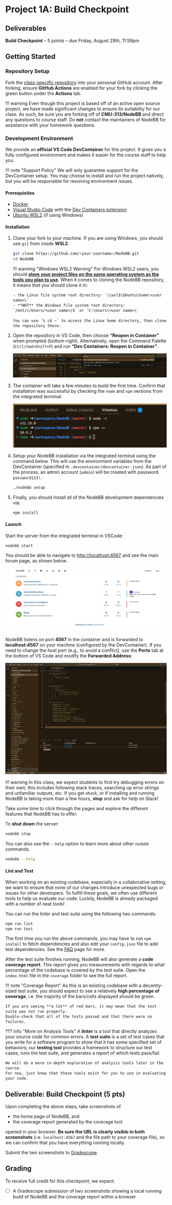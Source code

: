 # Project 1A: Build Checkpoint

## Deliverables

**Build Checkpoint** – 5 points – due Friday, August 29th, 11:59pm

## Getting Started

### Repository Setup

Fork the [class-specific repository](https://github.com/CMU-313/NodeBB) into your personal GitHub account.
After forking, ensure **GitHub Actions** are enabled for your fork by clicking the green button under the **Actions** tab.

!!! warning
	Even though this project is based off of an active open source project, we have made significant changes to ensure its suitability for our class.
	As such, be sure you are forking off of **CMU-313/NodeBB** and direct any questions to course staff.
	Do **not** contact the maintainers of NodeBB for assistance with your homework questions.

### Development Environment

We provide an **official VS Code DevContainer** for this project.
It gives you a fully configured environment and makes it easier for the course staff to help you.

!!! note "Support Policy"
	We will only guarantee support for the DevContainer setup.
	You may choose to install and run the project natively, but you will be responsible for resolving environment issues.

#### Prerequisites

- [Docker](https://docs.docker.com/get-docker/)
- [Visual Studio Code](https://code.visualstudio.com/) with the [Dev Containers extension](https://code.visualstudio.com/docs/devcontainers/tutorial)
- [Ubuntu WSL2](https://learn.microsoft.com/en-us/windows/wsl/setup/environment#get-started) (if using Windows)


#### Installation

1.	Clone your fork to your machine.
	If you are using Windows, you should use `git` from inside **WSL2**.
   	```bash
	git clone https://github.com/<your-username>/NodeBB.git
	cd NodeBB
   	```

	!!! warning "Windows WSL2 Warning"
	    For Windows WSL2 users, you should [**store your project files on the same operating system as the tools you plan to use**](https://learn.microsoft.com/en-us/windows/wsl/filesystems#file-storage-and-performance-across-file-systems). When it comes to cloning the NodeBB repository, it means that you should clone it in:

	    - the Linux file system root directory: `\\wsl$\Ubuntu\home\<user name>\`
	    - **NOT** the Windows file system root directory: `/mnt/c/Users/<user name>/$` or `C:\Users\<user name>\`

	    You can use `% cd ~` to access the Linux home directory, then clone the repository there.

2.	Open the repository in VS Code, then choose **“Reopen in Container”** when prompted (bottom-right).
	Alternatively, open the Command Palette (`Ctrl/Cmd+Shift+P`) and run **“Dev Containers: Reopen in Container”**.

	![VSCode Rebuild Container](/assets/images/hw/vscode_rebuild_container.png)

3. 	The container will take a few minutes to build the first time.
	Confirm that installation was successful by checking the `node` and `npm` versions from the integrated terminal:

	![VSCode Check Versions](/assets/images/hw/vscode_check_versions.png)

4.	Setup your NodeBB installation via the integrated terminal using the command below.
	This will use the environment variables from the DevContainer (specified in `.devcontainer/devcontainer.json`).
	As part of the process, an admin account (`admin`) will be created with password `password123!`.

	```bash
	./nodebb setup
	```

5. Finally, you should install all of the NodeBB development dependencies via:

	```bash
	npm install
	```

#### Launch

Start the server from the integrated terminal in VSCode:

```bash
nodebb start
```

You should be able to navigate to [http://localhost:4567](http://localhost:4567) and see the main forum page, as shown below.

![NodeBB Main Page](/assets/images/hw/nodebb_main.png)

NodeBB listens on port **4567** in the container and is forwarded to **localhost:4567** on your machine (configured by the DevContainer).
If you need to change the host port (e.g., to avoid a conflict), use the **Ports** tab at the bottom of VS Code and modify the **Forwarded Address**:

![VSCode Port Forwarding](/assets/images/hw/vscode_ports.png)

!!! warning
	In this class, we expect students to first try debugging errors on their own; this includes following stack traces, searching up error strings and unfamiliar outputs, etc.
	If you get stuck, or if installing and running NodeBB is taking more than a few hours, **stop** and ask for help on Slack!

Take some time to click through the pages and explore the different features that NodeBB has to offer.

To **shut down** the server:

```bash
nodebb stop
```

You can also use the `--help` option to learn more about other `nodebb` commands.

```bash
nodebb --help
```

#### Lint and Test

When working on an existing codebase, especially in a collaborative setting, we want to ensure that none of our changes introduce unexpected bugs or issues for other developers.
To fulfill these goals, we often use different tools to help us evaluate our code.
Luckily, NodeBB is already packaged with a number of neat tools!

You can run the linter and test suite using the following two commands:

```shell
npm run lint
npm run test
```

The first time you run the above commands, you may have to run `npm install` to fetch dependencies and also edit your `config.json` file to add test dependencies.
See the [FAQ](/projects/P1/faq/) page for more.

After the test suite finishes running, NodeBB will also generate a **code coverage report**.
This report gives you measurements with regards to what percentage of the codebase is covered by the test suite.
Open the `index.html` file in the `coverage` folder to see the full report.

!!! note "Coverage Report"
	As this is an existing codebase with a decently-sized test suite, you should expect to see a relatively **high percentage of coverage**, i.e. the majority of the bars/cells displayed should be green.

	If you are seeing **a lot** of red bars, it may mean that the test suite was not run properly.
	Double-check that all of the tests passed and that there were no failures.

??? info "More on Analysis Tools"
	A **linter** is a tool that directly analyzes your source code for common errors.
	A **test suite** is a set of test cases that you write for a software program to show that it has some specified set of behaviors; our **testing tool** provides a framework to structure our test cases, runs the test suite, and generates a report of which tests pass/fail.

	We will do a more in-depth exploration of analysis tools later in the course.
	For now, just know that these tools exist for you to use in evaluating your code.

## Deliverable: Build Checkpoint (5 pts)

Upon completing the above steps, take screenshots of

- the home page of NodeBB, and
- the coverage report generated by the coverage tool

opened in your browser.
**Be sure the URL is clearly visible in both screenshots** (i.e. `localhost:4567` and the file path to your coverage file), so we can confirm that you have everything running locally.

Submit the two screenshots to [Gradescope](https://www.gradescope.com/courses/1086939).

## Grading

To receive full credit for this checkpoint, we expect:

- [ ] A Gradescope submission of two screenshots showing a local running build of NodeBB and the coverage report within a browser
